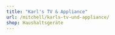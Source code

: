 ```yaml
---
title: "Karl's TV & Appliance"
url: /mitchell/karls-tv-und-appliance/
shop: Haushaltsgeräte
---
```

